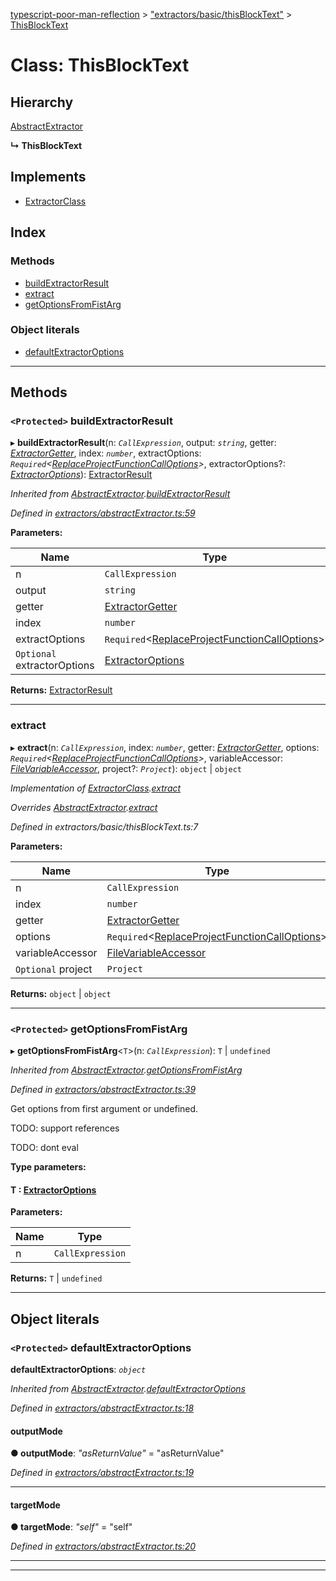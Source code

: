 [typescript-poor-man-reflection](../README.md) > ["extractors/basic/thisBlockText"](../modules/_extractors_basic_thisblocktext_.md) > [ThisBlockText](../classes/_extractors_basic_thisblocktext_.thisblocktext.md)

# Class: ThisBlockText

## Hierarchy

 [AbstractExtractor](_extractors_abstractextractor_.abstractextractor.md)

**↳ ThisBlockText**

## Implements

* [ExtractorClass](../interfaces/_types_.extractorclass.md)

## Index

### Methods

* [buildExtractorResult](_extractors_basic_thisblocktext_.thisblocktext.md#buildextractorresult)
* [extract](_extractors_basic_thisblocktext_.thisblocktext.md#extract)
* [getOptionsFromFistArg](_extractors_basic_thisblocktext_.thisblocktext.md#getoptionsfromfistarg)

### Object literals

* [defaultExtractorOptions](_extractors_basic_thisblocktext_.thisblocktext.md#defaultextractoroptions)

---

## Methods

<a id="buildextractorresult"></a>

### `<Protected>` buildExtractorResult

▸ **buildExtractorResult**(n: *`CallExpression`*, output: *`string`*, getter: *[ExtractorGetter](../modules/_types_.md#extractorgetter)*, index: *`number`*, extractOptions: *`Required`<[ReplaceProjectFunctionCallOptions](../interfaces/_types_.replaceprojectfunctioncalloptions.md)>*, extractorOptions?: *[ExtractorOptions](../interfaces/_types_.extractoroptions.md)*): [ExtractorResult](../interfaces/_types_.extractorresult.md)

*Inherited from [AbstractExtractor](_extractors_abstractextractor_.abstractextractor.md).[buildExtractorResult](_extractors_abstractextractor_.abstractextractor.md#buildextractorresult)*

*Defined in [extractors/abstractExtractor.ts:59](https://github.com/cancerberoSgx/typescript-poor-man-reflection/blob/1f709c2/src/extractors/abstractExtractor.ts#L59)*

**Parameters:**

| Name | Type |
| ------ | ------ |
| n | `CallExpression` |
| output | `string` |
| getter | [ExtractorGetter](../modules/_types_.md#extractorgetter) |
| index | `number` |
| extractOptions | `Required`<[ReplaceProjectFunctionCallOptions](../interfaces/_types_.replaceprojectfunctioncalloptions.md)> |
| `Optional` extractorOptions | [ExtractorOptions](../interfaces/_types_.extractoroptions.md) |

**Returns:** [ExtractorResult](../interfaces/_types_.extractorresult.md)

___
<a id="extract"></a>

###  extract

▸ **extract**(n: *`CallExpression`*, index: *`number`*, getter: *[ExtractorGetter](../modules/_types_.md#extractorgetter)*, options: *`Required`<[ReplaceProjectFunctionCallOptions](../interfaces/_types_.replaceprojectfunctioncalloptions.md)>*, variableAccessor: *[FileVariableAccessor](../modules/_types_.md#filevariableaccessor)*, project?: *`Project`*): `object` \| `object`

*Implementation of [ExtractorClass](../interfaces/_types_.extractorclass.md).[extract](../interfaces/_types_.extractorclass.md#extract)*

*Overrides [AbstractExtractor](_extractors_abstractextractor_.abstractextractor.md).[extract](_extractors_abstractextractor_.abstractextractor.md#extract)*

*Defined in extractors/basic/thisBlockText.ts:7*

**Parameters:**

| Name | Type |
| ------ | ------ |
| n | `CallExpression` |
| index | `number` |
| getter | [ExtractorGetter](../modules/_types_.md#extractorgetter) |
| options | `Required`<[ReplaceProjectFunctionCallOptions](../interfaces/_types_.replaceprojectfunctioncalloptions.md)> |
| variableAccessor | [FileVariableAccessor](../modules/_types_.md#filevariableaccessor) |
| `Optional` project | `Project` |

**Returns:** `object` \| `object`

___
<a id="getoptionsfromfistarg"></a>

### `<Protected>` getOptionsFromFistArg

▸ **getOptionsFromFistArg**<`T`>(n: *`CallExpression`*): `T` \| `undefined`

*Inherited from [AbstractExtractor](_extractors_abstractextractor_.abstractextractor.md).[getOptionsFromFistArg](_extractors_abstractextractor_.abstractextractor.md#getoptionsfromfistarg)*

*Defined in [extractors/abstractExtractor.ts:39](https://github.com/cancerberoSgx/typescript-poor-man-reflection/blob/1f709c2/src/extractors/abstractExtractor.ts#L39)*

Get options from first argument or undefined.

TODO: support references

TODO: dont eval

**Type parameters:**

#### T :  [ExtractorOptions](../interfaces/_types_.extractoroptions.md)
**Parameters:**

| Name | Type |
| ------ | ------ |
| n | `CallExpression` |

**Returns:** `T` \| `undefined`

___

## Object literals

<a id="defaultextractoroptions"></a>

### `<Protected>` defaultExtractorOptions

**defaultExtractorOptions**: *`object`*

*Inherited from [AbstractExtractor](_extractors_abstractextractor_.abstractextractor.md).[defaultExtractorOptions](_extractors_abstractextractor_.abstractextractor.md#defaultextractoroptions)*

*Defined in [extractors/abstractExtractor.ts:18](https://github.com/cancerberoSgx/typescript-poor-man-reflection/blob/1f709c2/src/extractors/abstractExtractor.ts#L18)*

<a id="defaultextractoroptions.outputmode"></a>

####  outputMode

**● outputMode**: *"asReturnValue"* = "asReturnValue"

*Defined in [extractors/abstractExtractor.ts:19](https://github.com/cancerberoSgx/typescript-poor-man-reflection/blob/1f709c2/src/extractors/abstractExtractor.ts#L19)*

___
<a id="defaultextractoroptions.targetmode"></a>

####  targetMode

**● targetMode**: *"self"* = "self"

*Defined in [extractors/abstractExtractor.ts:20](https://github.com/cancerberoSgx/typescript-poor-man-reflection/blob/1f709c2/src/extractors/abstractExtractor.ts#L20)*

___

___

